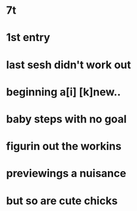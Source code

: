 # 7t
# 1st entry
# last sesh didn't work out
# beginning a[i] [k]new..
# 
# baby steps with no goal
# figurin out the workins
# previewings a nuisance
# but so are cute chicks
# 
